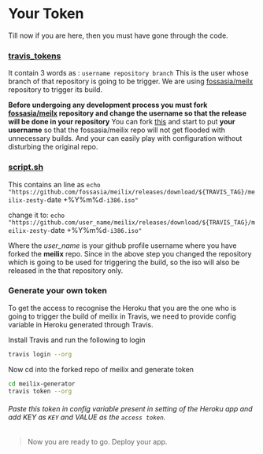 # Your Token
Till now if you are here, then you must have gone through the code.
### [travis_tokens](/travis_tokens)
It contain 3 words as :
`username repository branch`
This is the user whose branch of that repository is going to be trigger.
We are using [fossasia/meilx](https://github.com/fossasia/meilix) repository to trigger its build.

**Before undergoing any development process you must fork [fossasia/meilx](https://github.com/fossasia/meilix) repository and change the username so that the release will be done in your repository**
You can fork [this](https://github.com/fossasia/meilix) and start to put **your username** so that the fossasia/meilix repo will not get flooded with unnecessary builds. And your can easily play with configuration without disturbing the original repo.

### [script.sh](/script.sh)
This contains an line as
`echo "https://github.com/fossasia/meilix/releases/download/${TRAVIS_TAG}/meilix-zesty-`date +%Y%m%d`-i386.iso"`

change it to:
`echo "https://github.com/user_name/meilix/releases/download/${TRAVIS_TAG}/meilix-zesty-`date +%Y%m%d`-i386.iso"`

Where the *user_name* is your github profile username where you have forked the **meilix** repo.
Since in the above step you changed the repository which is going to be used for triggering the build, so the iso will also be released in the that repository only.

### Generate your own token
To get the access to recognise the Heroku that you are the one who is going to trigger the build of meilix in Travis, we need to provide config variable in Heroku generated through Travis.

Install Travis and run the following to login

```sh
travis login --org
```

Now cd into the forked repo of meilix and generate token

```sh
cd meilix-generator
travis token --org
```

###### Paste this token in config variable present in setting of the Heroku app and add KEY as `KEY` and VALUE as the `access token`.

> Now you are ready to go. Deploy your app.
